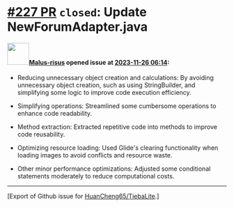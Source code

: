 # [\#227 PR](https://github.com/HuanCheng65/TiebaLite/pull/227) `closed`: Update NewForumAdapter.java

#### <img src="https://avatars.githubusercontent.com/u/69906215?u=46112820add97f16698cb604c938e19092d8c676&v=4" width="50">[Malus-risus](https://github.com/Malus-risus) opened issue at [2023-11-26 06:14](https://github.com/HuanCheng65/TiebaLite/pull/227):

- Reducing unnecessary object creation and calculations: By avoiding unnecessary object creation, such as using StringBuilder, and simplifying some logic to improve code execution efficiency.

- Simplifying operations: Streamlined some cumbersome operations to enhance code readability.

- Method extraction: Extracted repetitive code into methods to improve code reusability.

- Optimizing resource loading: Used Glide's clearing functionality when loading images to avoid conflicts and resource waste.

- Other minor performance optimizations: Adjusted some conditional statements moderately to reduce computational costs.




-------------------------------------------------------------------------------



[Export of Github issue for [HuanCheng65/TiebaLite](https://github.com/HuanCheng65/TiebaLite).]
